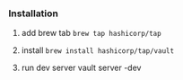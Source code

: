 ### Installation 

1. add brew tab
```brew tap hashicorp/tap```

2. install
```brew install hashicorp/tap/vault```

3. run dev server
vault server -dev



